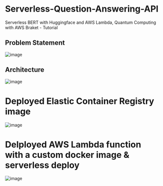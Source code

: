 # Serverless-Question-Answering-API
Serverless BERT with Huggingface and AWS Lambda, Quantum Computing with AWS Braket - Tutorial

## Problem Statement

![image](https://user-images.githubusercontent.com/13203059/161676624-6f614b63-bb67-4ee0-b6e4-f169dbef1ca2.png)

## Architecture

![image](https://user-images.githubusercontent.com/13203059/161676732-d32d20ef-8ce0-428a-b941-8291b104d0b6.png)

# Deployed Elastic Container Registry image

![image](https://user-images.githubusercontent.com/13203059/162638435-779f49b0-18e5-4428-8143-5729fba8c5b9.png)

# Delployed AWS Lambda function with a custom docker image & serverless deploy

![image](https://user-images.githubusercontent.com/13203059/162638376-4214b02b-04a6-48cf-a84a-e805d9847c95.png)



